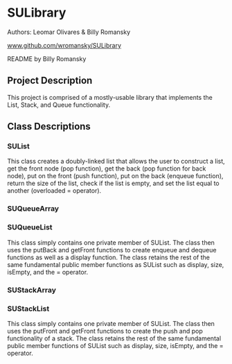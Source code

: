 # SULibrary
Authors: Leomar Olivares & Billy Romansky

www.github.com/wromansky/SULibrary

README by Billy Romansky

## Project Description
This project is comprised of a mostly-usable library that implements the List, Stack, and Queue functionality.

## Class Descriptions

### SUList
This class creates a doubly-linked list that allows the user to construct a list, get the front node (pop function), get the back (pop function for back node), put on the front (push function), put on the back (enqueue function), return the size of the list, check if the list is empty, and set the list equal to another (overloaded = operator).

### SUQueueArray

### SUQueueList
This class simply contains one private member of SUList. The class then uses the putBack and getFront functions to create enqueue and dequeue functions as well as a display function. The class retains the rest of the same fundamental public member functions as SUList such as display, size, isEmpty, and the = operator.

### SUStackArray


### SUStackList
This class simply contains one private member of SUList. The class then uses the putFront and getFront functions to create the push and pop functionality of a stack. The class retains the rest of the same fundamental public member functions of SUList such as display, size, isEmpty, and the = operator.
